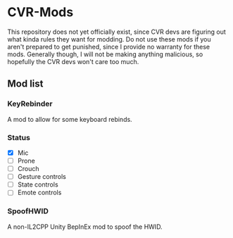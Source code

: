 # CVR-Mods

This repository does not yet officially exist, since CVR devs are figuring out what kinda rules they want for modding.
Do not use these mods if you aren't prepared to get punished, since I provide no warranty for these mods.
Generally though, I will not be making anything malicious, so hopefully the CVR devs won't care too much.

## Mod list

### KeyRebinder

A mod to allow for some keyboard rebinds.

### Status

- [x] Mic
- [ ] Prone
- [ ] Crouch
- [ ] Gesture controls
- [ ] State controls
- [ ] Emote controls

### SpoofHWID

A non-IL2CPP Unity BepInEx mod to spoof the HWID.
